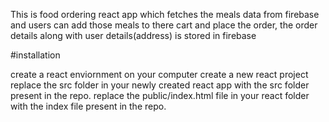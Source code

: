 This is food ordering react app which fetches the meals data from firebase and users can add those meals to there cart and place the order,
the order details along with user details(address) is stored in firebase 


#installation

create a react enviornment on your computer
create a new react project
replace the src folder in your newly created react app with the src folder present in the repo.
replace the public/index.html file in your react folder with the index file present in the repo.
